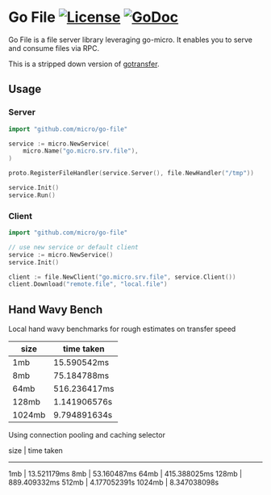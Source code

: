 # Go File [![License](https://img.shields.io/:license-apache-blue.svg)](https://opensource.org/licenses/Apache-2.0) [![GoDoc](https://godoc.org/github.com/micro/go-file?status.svg)](https://godoc.org/github.com/micro/go-file)

Go File is a file server library leveraging go-micro. It enables you to serve and consume files via RPC.

This is a stripped down version of [gotransfer](https://github.com/yanolab/gotransfer).

## Usage


### Server

```go
import "github.com/micro/go-file"

service := micro.NewService(
	micro.Name("go.micro.srv.file"),
)

proto.RegisterFileHandler(service.Server(), file.NewHandler("/tmp"))

service.Init()
service.Run()
```

### Client

```go
import "github.com/micro/go-file"

// use new service or default client
service := micro.NewService()
service.Init()

client := file.NewClient("go.micro.srv.file", service.Client())
client.Download("remote.file", "local.file")
```

## Hand Wavy Bench

Local hand wavy benchmarks for rough estimates on transfer speed

size	|	time taken
----	|	----------
1mb	|	15.590542ms
8mb	|	75.184788ms
64mb	|	516.236417ms
128mb	|	1.141906576s
1024mb	|	9.794891634s

Using connection pooling and caching selector

size    |       time taken
----            ----------
1mb     |       13.521179ms
8mb     |       53.160487ms
64mb    |       415.388025ms
128mb   |       889.409332ms
512mb   |       4.177052391s
1024mb  |       8.347038098s
